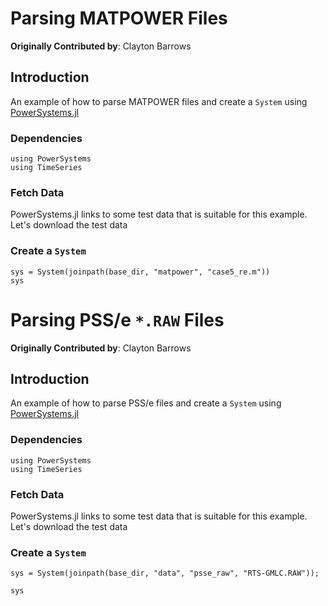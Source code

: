 # Parsing MATPOWER Files

**Originally Contributed by**: Clayton Barrows

## Introduction

An example of how to parse MATPOWER files and create a `System` using [PowerSystems.jl](github.com/NREL-SIIP/PowerSystems.jl)

### Dependencies

````@example 02_parse_matpower
using PowerSystems
using TimeSeries
````

### Fetch Data

PowerSystems.jl links to some test data that is suitable for this example.
Let's download the test data

### Create a `System`

````@example 02_parse_matpower
sys = System(joinpath(base_dir, "matpower", "case5_re.m"))
sys
````

# Parsing PSS/e `*.RAW` Files

**Originally Contributed by**: Clayton Barrows

## Introduction

An example of how to parse PSS/e files and create a `System` using [PowerSystems.jl](github.com/NREL-SIIP/PowerSystems.jl)

### Dependencies

````@example 03_parse_psse
using PowerSystems
using TimeSeries
````

### Fetch Data

PowerSystems.jl links to some test data that is suitable for this example.
Let's download the test data



### Create a `System`

````@example 03_parse_psse
sys = System(joinpath(base_dir, "data", "psse_raw", "RTS-GMLC.RAW"));

sys
````
